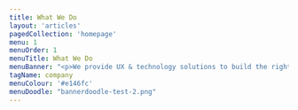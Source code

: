 ```yaml
---
title: What We Do
layout: 'articles'
pagedCollection: 'homepage'
menu: 1
menuOrder: 1
menuTitle: What We Do
menuBanner: "<p>We provide UX & technology solutions to build the right thing, fast.(We also do bar mitzvahs.)</p>"
tagName: company
menuColour: '#e146fc'
menuDoodle: "bannerdoodle-test-2.png"
---
```

